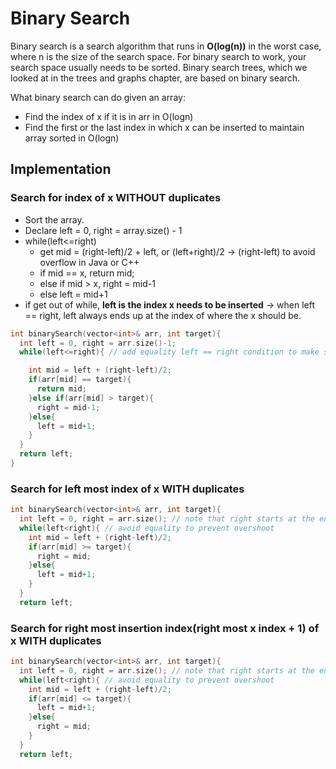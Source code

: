 # Binary Search

Binary search is a search algorithm that runs in **O(log(n))** in the worst case, where n is the size of the search space. For binary search to work, your search space usually needs to be sorted. Binary search trees, which we looked at in the trees and graphs chapter, are based on binary search.

What binary search can do given an array:
* Find the index of x if it is in arr in O(logn)
* Find the first or the last index in which x can be inserted to maintain array sorted in O(logn)

## Implementation

### Search for index of x **WITHOUT** duplicates

* Sort the array.
* Declare left = 0, right = array.size() - 1
* while(left<=right)
  * get mid = (right-left)/2 + left, or (left+right)/2 -> (right-left) to avoid overflow in Java or C++
  * if mid == x, return mid;
  * else if mid > x, right = mid-1
  * else left = mid+1
* if get out of while, **left is the index x needs to be inserted** -> when left == right, left always ends up at the index of where the x should be.

```cpp
int binarySearch(vector<int>& arr, int target){
  int left = 0, right = arr.size()-1;
  while(left<=right){ // add equality left == right condition to make sure all elements are visited

    int mid = left + (right-left)/2;
    if(arr[mid] == target){
      return mid;
    }else if(arr[mid] > target){
      right = mid-1;
    }else{
      left = mid+1;
    }
  }
  return left;
}
```

### Search for left most index of x **WITH** duplicates
```cpp
int binarySearch(vector<int>& arr, int target){
  int left = 0, right = arr.size(); // note that right starts at the end of the array
  while(left<right){ // avoid equality to prevent overshoot
    int mid = left + (right-left)/2;
    if(arr[mid] >= target){
      right = mid;
    }else{
      left = mid+1;
    }
  }
  return left;
```

### Search for right most insertion index(right most x index + 1) of x **WITH** duplicates
```cpp
int binarySearch(vector<int>& arr, int target){
  int left = 0, right = arr.size(); // note that right starts at the end of the array
  while(left<right){ // avoid equality to prevent overshoot
    int mid = left + (right-left)/2;
    if(arr[mid] <= target){
      left = mid+1;
    }else{
      right = mid;
    }
  }
  return left;
```